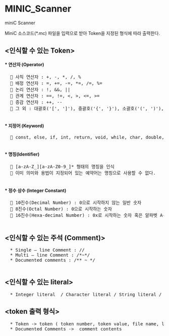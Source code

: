 # MINIC_Scanner
miniC Scanner

MiniC 소스코드(*.mc) 파일을 입력으로 받아 Token을 지정된 형식에 따라 출력한다.
 
  
  
 
## <인식할 수 있는 Token>  

#### * 연산자 (Operator)    
  <pre>
  	사칙 연산자 : +, -, *, /, %  
  	배정 연산자 : =, +=, -=, *=, /=, %=  
  	논리 연산자 : !, &&, ||  
  	관계 연산자 : ==, !=, <, >, <=, >=  
  	증감 연산자 : ++, --  
  	그 외 : 대괄호('[', ']'), 중괄호('{', '}'), 소괄호('(', ')'), 컴마(','), 세미콜론(';'), 콜론(‘:’)   
  </pre>
    
#### * 지정어 (Keyword)  
<pre>
  	const, else, if, int, return, void, while, char, double, for, do, goto, switch, case, break, default
  </pre>
  
#### * 명칭(Identifier)  
<pre>
  	[a-zA-Z_][a-zA-Z0-9_]* 형태의 명칭을 인식   
  	이미 의미와 용법이 지정되어 있는 예약어는 명칭으로 사용할 수 없다.  
  </pre>
  
#### * 정수 상수 (Integer Constant)  
<pre>
  	10진수(Decimal Number) : 0으로 시작하지 않는 일반 숫자  
  	8진수(Octal Number) : 0으로 시작하는 숫자  
  	16진수(Hexa-decimal Number) : 0x로 시작하는 숫자 혹은 알파벳 A-F  
  </pre>


  
## <인식할 수 있는 주석 (Comment)>    
<pre>
  * Single – line Comment : //  
  * Multi – line Comment : /*~*/  
  * Documented comments : /** ~ */  
  </pre>
  
  
  
## <인식할 수 있는 literal>  
<pre>
  * Integer literal  / Character literal / String literal / Double literal   
</pre>



## <token 출력 형식>  
<pre>
  * Token -> token ( token number, token value, file name, line number, column number )  
  * Documented Comments ->  comment contents  
</pre>
